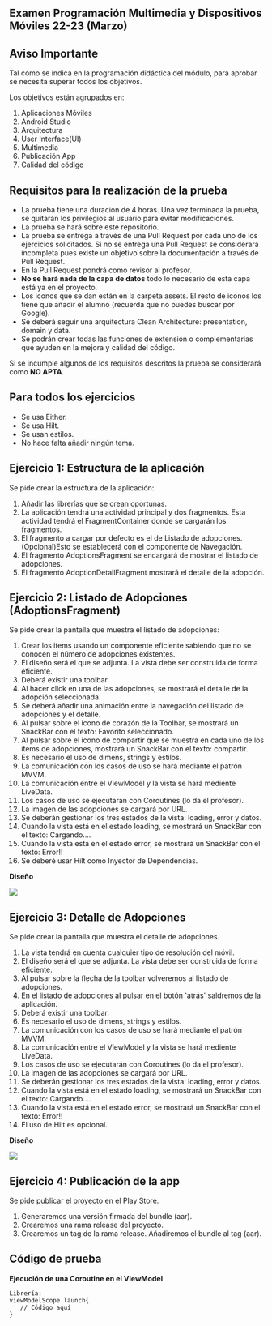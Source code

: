 ## Examen Programación Multimedia y Dispositivos Móviles 22-23 (Marzo)

## Aviso Importante

Tal como se indica en la programación didáctica del módulo, para aprobar se necesita superar todos
los objetivos.

Los objetivos están agrupados en:

1. Aplicaciones Móviles
2. Android Studio
3. Arquitectura
4. User Interface(UI)
5. Multimedia
6. Publicación App
7. Calidad del código

## Requisitos para la realización de la prueba

- La prueba tiene una duración de 4 horas. Una vez terminada la prueba, se quitarán los privilegios
  al usuario para evitar modificaciones.
- La prueba se hará sobre este repositorio.
- La prueba se entrega a través de una Pull Request por cada uno de los ejercicios solicitados. Si
  no se entrega una Pull Request se considerará incompleta pues existe un objetivo sobre la
  documentación a través de Pull Request.
- En la Pull Request pondrá como revisor al profesor.
- **No se hará nada de la capa de datos** todo lo necesario de esta capa está ya en el proyecto.
- Los iconos que se dan están en la carpeta assets. El resto de iconos los tiene que añadir el
  alumno (recuerda que no puedes buscar por Google).
- Se deberá seguir una arquitectura Clean Architecture: presentation, domain y data.
- Se podrán crear todas las funciones de extensión o complementarias que ayuden en la mejora y
  calidad del código.

Si se incumple algunos de los requisitos descritos la prueba se considerará como **NO APTA**.

## Para todos los ejercicios

- Se usa Either.
- Se usa Hilt.
- Se usan estilos.
- No hace falta añadir ningún tema.

## Ejercicio 1: Estructura de la aplicación

Se pide crear la estructura de la aplicación:

1. Añadir las librerías que se crean oportunas.
2. La aplicación tendrá una actividad principal y dos fragmentos. Esta actividad tendrá el
   FragmentContainer donde se cargarán los fragmentos.
3. El fragmento a cargar por defecto es el de Listado de adopciones. (Opcional)Esto se establecerá con el
   componente de Navegación.
4. El fragmento AdoptionsFragment se encargará de mostrar el listado de adopciones.
5. El fragmento AdoptionDetailFragment mostrará el detalle de la adopción.

## Ejercicio 2: Listado de Adopciones (AdoptionsFragment)

Se pide crear la pantalla que muestra el listado de adopciones:

1. Crear los items usando un componente eficiente sabiendo que no se conocen el número de adopciones
   existentes.
2. El diseño será el que se adjunta. La vista debe ser construida de forma eficiente.
3. Deberá existir una toolbar.
4. Al hacer click en una de las adopciones, se mostrará el detalle de la adopción seleccionada.
5. Se deberá añadir una animación entre la navegación del listado de adopciones y el detalle.
6. Al pulsar sobre el icono de corazón de la Toolbar, se mostrará un SnackBar con el texto: Favorito
   seleccionado.
7. Al pulsar sobre el icono de compartir que se muestra en cada uno de los items de adopciones,
   mostrará un SnackBar con el texto: compartir.
8. Es necesario el uso de dimens, strings y estilos.
9. La comunicación con los casos de uso se hará mediante el patrón MVVM.
10. La comunicación entre el ViewModel y la vista se hará mediente LiveData.
11. Los casos de uso se ejecutarán con Coroutines (lo da el profesor).
12. La imagen de las adopciones se cargará por URL.
13. Se deberán gestionar los tres estados de la vista: loading, error y datos.
14. Cuando la vista está en el estado loading, se mostrará un SnackBar con el texto: Cargando....
15. Cuando la vista está en el estado error, se mostrará un SnackBar con el texto: Error!!
16. Se deberé usar Hilt como Inyector de Dependencias.

**Diseño**

![](assets/listado_adopciones.jpeg)

## Ejercicio 3: Detalle de Adopciones

Se pide crear la pantalla que muestra el detalle de adopciones.

1. La vista tendrá en cuenta cualquier tipo de resolución del móvil.
2. El diseño será el que se adjunta. La vista debe ser construida de forma eficiente.
3. Al pulsar sobre la flecha de la toolbar volveremos al listado de adopciones.
4. En el listado de adopciones al pulsar en el botón 'atrás' saldremos de la aplicación.
5. Deberá existir una toolbar.
6. Es necesario el uso de dimens, strings y estilos.
7. La comunicación con los casos de uso se hará mediante el patrón MVVM.
8. La comunicación entre el ViewModel y la vista se hará mediente LiveData.
9. Los casos de uso se ejecutarán con Coroutines (lo da el profesor).
10. La imagen de las adopciones se cargará por URL.
11. Se deberán gestionar los tres estados de la vista: loading, error y datos.
12. Cuando la vista está en el estado loading, se mostrará un SnackBar con el texto: Cargando....
13. Cuando la vista está en el estado error, se mostrará un SnackBar con el texto: Error!!
14. El uso de Hilt es opcional.

**Diseño**

![](assets/detalle_adopcion.jpeg)

## Ejercicio 4: Publicación de la app

Se pide publicar el proyecto en el Play Store.

1. Generaremos una versión firmada del bundle (aar).
2. Crearemos una rama release del proyecto.
3. Crearemos un tag de la rama release. Añadiremos el bundle al tag (aar).

## Código de prueba

**Ejecución de una Coroutine en el ViewModel**

```
Librería: 
viewModelScope.launch{
   // Código aquí
}
```

